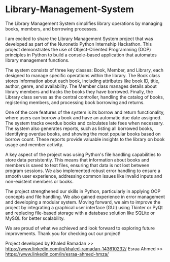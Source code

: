 # Library-Management-System
The Library Management System simplifies library operations by managing books, members, and borrowing processes.

I am excited to share the Library Management System project that was developed as part of the Nuronetix Python Internship Hackathon. This project demonstrates the use of Object-Oriented Programming (OOP) principles in Python to build a console-based application that automates library management functions.

The system consists of three key classes: Book, Member, and Library, each designed to manage specific operations within the library. The Book class stores information about each book, including attributes like book ID, title, author, genre, and availability. The Member class manages details about library members and tracks the books they have borrowed. Finally, the Library class serves as the central controller, handling the catalog of books, registering members, and processing book borrowing and returns.

One of the core features of the system is its borrow and return functionality, where users can borrow a book and have an automatic due date assigned. The system tracks overdue books and calculates late fees when necessary. The system also generates reports, such as listing all borrowed books, identifying overdue books, and showing the most popular books based on borrow count. These reports provide valuable insights to the library on book usage and member activity.

A key aspect of the project was using Python's file handling capabilities to store data persistently. This means that information about books and members is saved to text files, ensuring that data is not lost between program sessions. We also implemented robust error handling to ensure a smooth user experience, addressing common issues like invalid inputs and non-existent members or books.

The project strengthened our skills in Python, particularly in applying OOP concepts and file handling. We also gained experience in error management and developing a modular system. Moving forward, we aim to improve the project by integrating a graphical user interface (GUI) using Tkinter or PyQt and replacing file-based storage with a database solution like SQLite or MySQL for better scalability.

We are proud of what we achieved and look forward to exploring future improvements. Thank you for checking out our project!

Project developed by 
Khaled Ramadan >> https://www.linkedin.com/in/khaled-ramadan-143610232/
Esraa Ahmed    >> https://www.linkedin.com/in/esraa-ahmed-hmza/
